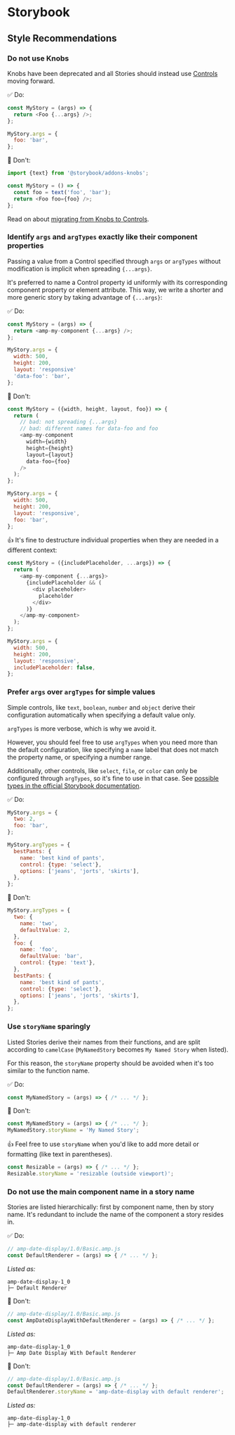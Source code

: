 # Storybook

## Style Recommendations

### Do not use Knobs

Knobs have been deprecated and all Stories should instead use [Controls](https://storybook.js.org/docs/react/essentials/controls) moving forward.

✅ Do:

```js
const MyStory = (args) => {
  return <Foo {...args} />;
};

MyStory.args = {
  foo: 'bar',
};
```

🚫 Don't:

```js
import {text} from '@storybook/addons-knobs';

const MyStory = () => {
  const foo = text('foo', 'bar');
  return <Foo foo={foo} />;
};
```

Read on about [migrating from Knobs to Controls](https://github.com/storybookjs/storybook/blob/next/addons/controls/README.md#how-do-i-migrate-from-addon-knobs).

### Identify `args` and `argTypes` exactly like their component properties

Passing a value from a Control specified through `args` or `argTypes` without modification is implicit when spreading `{...args}`.

It's preferred to name a Control property id uniformly with its corresponding component property or element attribute. This way, we write a shorter and more generic story by taking advantage of `{...args}`:

✅ Do:

```js
const MyStory = (args) => {
  return <amp-my-component {...args} />;
};

MyStory.args = {
  width: 500,
  height: 200,
  layout: 'responsive'
  'data-foo': 'bar',
};
```

🚫 Don't:

```js
const MyStory = ({width, height, layout, foo}) => {
  return (
    // bad: not spreading {...args}
    // bad: different names for data-foo and foo
    <amp-my-component
      width={width}
      height={height}
      layout={layout}
      data-foo={foo}
    />
  );
};

MyStory.args = {
  width: 500,
  height: 200,
  layout: 'responsive',
  foo: 'bar',
};
```

👍 It's fine to destructure individual properties when they are needed in a different context:

```js
const MyStory = ({includePlaceholder, ...args}) => {
  return (
    <amp-my-component {...args}>
      {includePlaceholder && (
        <div placeholder>
          placeholder
        </div>
      )}
    </amp-my-component>
  );
};

MyStory.args = {
  width: 500,
  height: 200,
  layout: 'responsive',
  includePlaceholder: false,
};
```

### Prefer `args` over `argTypes` for simple values

Simple controls, like `text`, `boolean`, `number` and `object` derive their configuration automatically when specifying a default value only.

`argTypes` is more verbose, which is why we avoid it.

However, you should feel free to use `argTypes` when you need more than the default configuration, like specifying a `name` label that does not match the property name, or specifying a number range.

Additionally, other controls, like `select`, `file`, or `color` can only be configured through `argTypes`, so it's fine to use in that case. See [possible types in the official Storybook documentation](https://storybook.js.org/docs/react/essentials/controls#annotation).

✅ Do:

```js
MyStory.args = {
  two: 2,
  foo: 'bar',
};

MyStory.argTypes = {
  bestPants: {
    name: 'best kind of pants',
    control: {type: 'select'},
    options: ['jeans', 'jorts', 'skirts'],
  },
};
```

🚫 Don't:

```js
MyStory.argTypes = {
  two: {
    name: 'two',
    defaultValue: 2,
  },
  foo: {
    name: 'foo',
    defaultValue: 'bar',
    control: {type: 'text'},
  },
  bestPants: {
    name: 'best kind of pants',
    control: {type: 'select'},
    options: ['jeans', 'jorts', 'skirts'],
  },
};
```

### Use `storyName` sparingly

Listed Stories derive their names from their functions, and are split according to `camelCase` (`MyNamedStory` becomes `My Named Story` when listed).

For this reason, the `storyName` property should be avoided when it's too similar to the function name.

✅ Do:

```js
const MyNamedStory = (args) => { /* ... */ };
```

🚫 Don't:

```js
const MyNamedStory = (args) => { /* ... */ };
MyNamedStory.storyName = 'My Named Story';
```

👍 Feel free to use `storyName` when you'd like to add more detail or formatting (like text in parentheses).

```js
const Resizable = (args) => { /* ... */ };
Resizable.storyName = 'resizable (outside viewport)';
```

### Do not use the main component name in a story name

Stories are listed hierarchically: first by component name, then by story name. It's redundant to include the name of the component a story resides in.

✅ Do:

```js
// amp-date-display/1.0/Basic.amp.js
const DefaultRenderer = (args) => { /* ... */ };
```

_Listed as:_

```
amp-date-display-1_0
├─ Default Renderer
```

🚫 Don't:

```js
// amp-date-display/1.0/Basic.amp.js
const AmpDateDisplayWithDefaultRenderer = (args) => { /* ... */ };
```

_Listed as:_

```
amp-date-display-1_0
├─ Amp Date Display With Default Renderer
```

🚫 Don't:

```js
// amp-date-display/1.0/Basic.amp.js
const DefaultRenderer = (args) => { /* ... */ };
DefaultRenderer.storyName = 'amp-date-display with default renderer';
```

_Listed as:_

```
amp-date-display-1_0
├─ amp-date-display with default renderer
```

